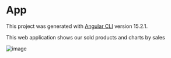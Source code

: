 # App

This project was generated with [Angular CLI](https://github.com/angular/angular-cli) version 15.2.1.


This web application shows our sold products and charts by sales

![image](https://user-images.githubusercontent.com/93291077/222747518-ef289723-bb9f-45ba-898e-efb2a3152367.png)
